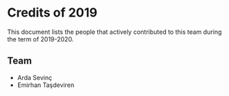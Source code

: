 # Credits of 2019
This document lists the people that actively contributed to this team during the term of 2019-2020.

## Team
- Arda Sevinç
- Emirhan Taşdeviren
